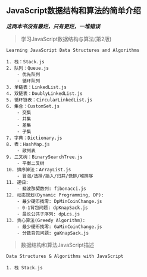 ## JavaScript数据结构和算法的简单介绍

**_这两本书没有最烂，只有更烂，一堆错误_**

> 学习JavaScript数据结构与算法(第2版)
````
Learning JavaScript Data Structures and Algorithms

1. 栈：Stack.js
2. 队列：Queue.js
    - 优先队列
    - 循环队列
3. 单链表：LinkedList.js
4. 双链表：DoublyLinkedList.js
5. 循环链表：CircularLinkedList.js
6. 集合：CustomSet.js
    - 交集
    - 并集
    - 差集
    - 子集
7. 字典：Dictionary.js
8. 表：HashMap.js
    - 散列表
9. 二叉树：BinarySearchTree.js
    - 平衡二叉树
10. 排序算法：ArrayList.js
    - 冒泡/选择/插入/归并/快排/堆排序
11. 递归: 
    - 斐波那契数列: fibonacci.js
12. 动态规划(Dynamic Programming, DP):
    - 最少硬币找零: DpMinCoinChange.js
    - 0-1背包问题: dpKnapSack.js
    - 最长公共子序列: dpLcs.js
13. 贪心算法(Greedy Algorithm):
    - 最少硬币找零: GaMinCoinChange.js
    - 分数背包问题: gaKnapSack.js
````

> 数据结构和算法JavaScript描述

````
Data Structures & Algorithms with JavaScript

1. 栈 Stack.js
````
